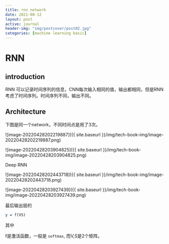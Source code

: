 ```yaml
---
title: rnn network
date: 2021-08-12
layout: post
active: journal
header-img: "img/postcover/post02.jpg"
categories: [machine learning basic]
---
```


# RNN

## introduction

RNN 可以记录时间序列的信息，CNN每次输入相同的值，输出都相同，但是RNN考虑了时间序列。时间序列不同，输出不同。

## Architecture

下图是同一个network，不同时间点是用了3次。

![image-20220428202219887]({{ site.baseurl }}/img/tech-book-img/image-20220428202219887.png)

![image-20220428203904825]({{ site.baseurl }}/img/tech-book-img/image-20220428203904825.png)

Deep RNN

![image-20220428202443718]({{ site.baseurl }}/img/tech-book-img/image-20220428202443718.png)

![image-20220428203927439]({{ site.baseurl }}/img/tech-book-img/image-20220428203927439.png)

最后输出层的 

```mathematica
y = f(VS)
```

其中

f是激活函数，一般是 `softmax`, 而V,S是2个矩阵。

